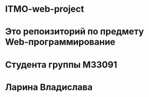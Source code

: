 # ITMO-web-project
# Это репоизиторий по предмету Web-программирование
# Cтудента группы M33091
# Ларина Владислава
